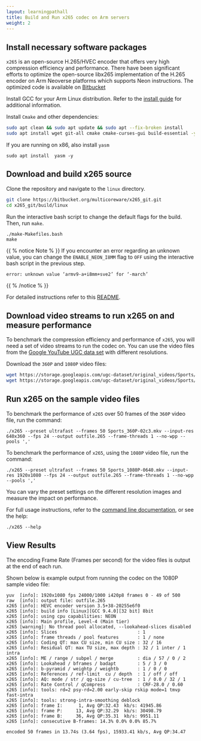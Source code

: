 ```yaml
---
layout: learningpathall
title: Build and Run x265 codec on Arm servers
weight: 2
---
```


## Install necessary software packages

`x265` is an open-source H.265/HVEC encoder that offers very high compression efficiency and performance. There have been significant efforts to optimize the open-source libx265 implementation of the H.265 encoder on Arm Neoverse platforms which supports Neon instructions. The optimized code is available on [Bitbucket](https://bitbucket.org/multicoreware/x265_git/)

Install GCC for your Arm Linux distribution. Refer to the [install guide](/install-guides/gcc/native/) for additional information.

Install `Cmake` and other dependencies:
```bash
sudo apt clean && sudo apt update && sudo apt --fix-broken install
sudo apt install wget git-all cmake cmake-curses-gui build-essential -y
```
If you are running on x86, also install `yasm`
```console
sudo apt install  yasm -y
```

## Download and build x265 source

Clone the repository and navigate to the `linux` directory.

```bash
git clone https://bitbucket.org/multicoreware/x265_git.git
cd x265_git/build/linux
```

Run the interactive bash script to change the default flags for the build. Then, run `make`.

```console
./make-Makefiles.bash
make
```

{{ % notice Note % }}
If you encounter an error regarding an unknown value, you can change the `ENABLE_NEON_I8MM` flag to `OFF` using the interactive bash script in the previous step.

```output
error: unknown value ‘armv9-a+i8mm+sve2’ for ‘-march’
```
{{ % /notice % }}

For detailed instructions refer to this [README](https://bitbucket.org/multicoreware/x265_git/src/master/build/README.txt).

## Download video streams to run x265 on and measure performance

To benchmark the compression efficiency and performance of `x265`, you will need a set of video streams to run the codec on. You can use the video files from the [Google YouTube UGC data set](https://console.cloud.google.com/storage/browser/ugc-dataset/original_videos/Sports) with different resolutions.

Download the `360P` and `1080P` video files:
```bash { cwd="x265_git/build/linux" }
wget https://storage.googleapis.com/ugc-dataset/original_videos/Sports/360P/Sports_360P-02c3.mkv
wget https://storage.googleapis.com/ugc-dataset/original_videos/Sports/1080P/Sports_1080P-0640.mkv
```

## Run x265 on the sample video files

To benchmark the performance of `x265` over 50 frames of the `360P` video file, run the command:
```console
./x265 --preset ultrafast --frames 50 Sports_360P-02c3.mkv --input-res 640x360 --fps 24 --output outfile.265 --frame-threads 1 --no-wpp --pools ','
```

To benchmark the performance of `x265`, using the `1080P` video file, run the command:
```console
./x265 --preset ultrafast --frames 50 Sports_1080P-0640.mkv --input-res 1920x1080 --fps 24 --output outfile.265 --frame-threads 1 --no-wpp --pools ','
```
You can vary the preset settings on the different resolution images and measure the impact on performance.

For full usage instructions, refer to the [command line documentation](https://x265.readthedocs.io/en/master/cli.html), or see the help:
```console
./x265 --help
```

## View Results

The encoding Frame Rate (Frames per second) for the video files is output at the end of each run.

Shown below is example output from running the codec on the 1080P sample video file:

```output
yuv  [info]: 1920x1080 fps 24000/1000 i420p8 frames 0 - 49 of 500
raw  [info]: output file: outfile.265
x265 [info]: HEVC encoder version 3.5+38-20255e6f0
x265 [info]: build info [Linux][GCC 9.4.0][32 bit] 8bit
x265 [info]: using cpu capabilities: NEON
x265 [info]: Main profile, Level-4 (Main tier)
x265 [warning]: No thread pool allocated, --lookahead-slices disabled
x265 [info]: Slices                              : 1
x265 [info]: frame threads / pool features       : 1 / none
x265 [info]: Coding QT: max CU size, min CU size : 32 / 16
x265 [info]: Residual QT: max TU size, max depth : 32 / 1 inter / 1 intra
x265 [info]: ME / range / subpel / merge         : dia / 57 / 0 / 2
x265 [info]: Lookahead / bframes / badapt        : 5 / 3 / 0
x265 [info]: b-pyramid / weightp / weightb       : 1 / 0 / 0
x265 [info]: References / ref-limit  cu / depth  : 1 / off / off
x265 [info]: AQ: mode / str / qg-size / cu-tree  : 1 / 0.0 / 32 / 1
x265 [info]: Rate Control / qCompress            : CRF-28.0 / 0.60
x265 [info]: tools: rd=2 psy-rd=2.00 early-skip rskip mode=1 tmvp fast-intra
x265 [info]: tools: strong-intra-smoothing deblock
x265 [info]: frame I:      1, Avg QP:32.43  kb/s: 41945.86
x265 [info]: frame P:     13, Avg QP:32.29  kb/s: 30498.79
x265 [info]: frame B:     36, Avg QP:35.31  kb/s: 9951.11
x265 [info]: consecutive B-frames: 14.3% 0.0% 0.0% 85.7%

encoded 50 frames in 13.74s (3.64 fps), 15933.41 kb/s, Avg QP:34.47
```
